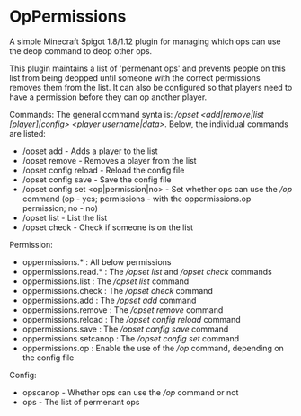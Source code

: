 # OpPermissions
A simple Minecraft Spigot 1.8/1.12 plugin for managing which ops can use the deop command to deop other ops. 

This plugin maintains a list of 'permenant ops' and prevents people on this list from being deopped until someone with the correct permissions removes them from the list. It can also be configured so that players need to have a permission before they can op another player. 

Commands: 
The general command synta is: */opset <add|remove|list [player]|config> <player username|data>*. 
 Below, the individual commands are listed: 
 - /opset add <playername> - Adds a player to the list 
 - /opset remove <playername> - Removes a player from the list 
 - /opset config reload - Reload the config file 
 - /opset config save - Save the config file 
 - /opset config set <op|permission|no> - Set whether ops can use the */op* command (op - yes; permissions - with the oppermissions.op permission; no - no) 
 - /opset list - List the list 
 - /opset check <playername> - Check if someone is on the list 
  
Permission: 
- oppermissions.* : All below permissions 
- oppermissions.read.* : The */opset list* and */opset check* commands 
- oppermissions.list : The */opset list* command 
- oppermissions.check : The */opset check* command 
- oppermissions.add : The */opset add* command 
- oppermissions.remove : The */opset remove* command 
- oppermissions.reload : The */opset config reload* command 
- oppermissions.save : The */opset config save* command 
- oppermissions.setcanop : The */opset config set* command 
- oppermissions.op : Enable the use of the */op* command, depending on the config file 

Config: 
 - opscanop - Whether ops can use the */op* command or not 
 - ops - The list of permenant ops 

